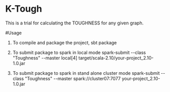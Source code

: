K-Tough
=======
This is a trial for calculating the TOUGHNESS for any given graph.

#Usage 
1. To compile and package the project,
	sbt package

2. To submit package to spark in local mode
	spark-submit --class "Toughness" --master local[4] target/scala-2.10/your-project_2.10-1.0.jar

3. To submit package to spark in stand alone cluster mode
	spark-submit --class "Toughness" --master spark://cluster07:7077 your-project_2.10-1.0.jar

